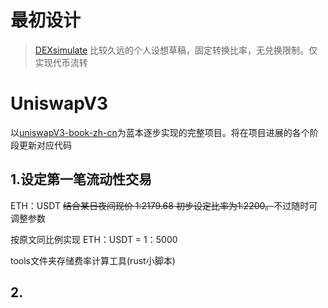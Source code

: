 # 最初设计
>[DEXsimulate](./history/contract/DEXsimulate.sol) 比较久远的个人设想草稿，固定转换比率，无兑换限制。仅实现代币流转
# UniswapV3
以[uniswapV3-book-zh-cn](https://y1cunhui.github.io/uniswapV3-book-zh-cn/)为蓝本逐步实现的完整项目。将在项目进展的各个阶段更新对应代码
## 1.设定第一笔流动性交易
ETH：USDT
<s>结合某日夜间现价 1:2179.68   初步设定比率为1:2200。</s>不过随时可调整参数

按原文同比例实现 ETH：USDT = 1：5000

tools文件夹存储费率计算工具(rust小脚本)

## 2.